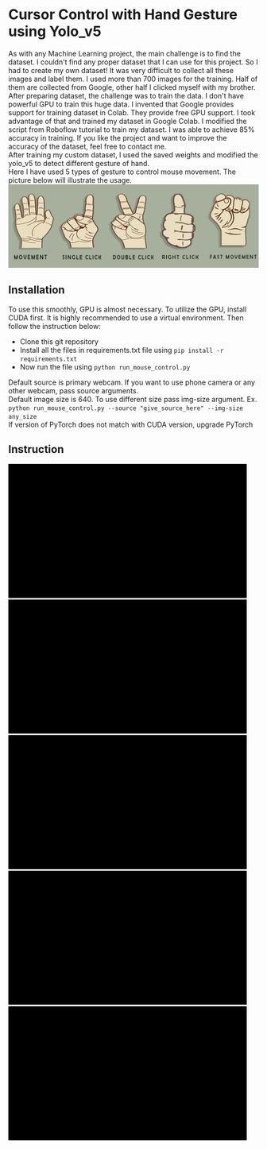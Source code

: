 # Cursor Control with Hand Gesture using Yolo_v5
As with any Machine Learning project, the main challenge is to find the dataset. I couldn't find any proper dataset that I can use for this project. So I had to create my own dataset! It was very difficult to collect all these images and label them. I used more than 700 images for the training. Half of them are collected from Google, other half I clicked myself with my brother. After preparing dataset, the challenge was to train the data. I don't have powerful GPU to train this huge data. I invented that Google provides support for training dataset in Colab. They provide free GPU support. I took advantage of that and trained my dataset in Google Colab. I modified the script from Roboflow tutorial to train my dataset.
I was able to achieve 85% accuracy in training. If you like the project and want to improve the accuracy of the dataset, feel free to contact me. <br>
After training my custom dataset, I used the saved weights and modified the yolo_v5 to detect different gesture of hand.<br>
Here I have used 5 types of gesture to control mouse movement. The picture below will illustrate the usage.<br>
![use of different sign](https://github.com/Shajal525/cursor_control_via_webcam/blob/master/images/signs.png)
<br>
## Installation
To use this smoothly, GPU is almost necessary. To utilize the GPU, install CUDA first. It is highly recommended to use a virtual environment. Then follow the instruction below:<br>
- Clone this git repository
- Install all the files in requirements.txt file using `pip install -r requirements.txt`
- Now run the file using `python run_mouse_control.py`<br>

Default source is primary webcam. If you want to use phone camera or any other webcam, pass source arguments. <br>
Default image size is 640. To use different size pass img-size argument. Ex.<br>
`python run_mouse_control.py --source "give_source_here" --img-size any_size` <br>
If version of PyTorch does not match with CUDA version, upgrade PyTorch

## Instruction
![movement](https://github.com/Shajal525/cursor_control_via_webcam/blob/master/images/Movement.gif)
![fast movement](https://github.com/Shajal525/cursor_control_via_webcam/blob/master/images/Fast_Movement.gif)
![single click](https://github.com/Shajal525/cursor_control_via_webcam/blob/master/images/Single_Click.gif)
![double click](https://github.com/Shajal525/cursor_control_via_webcam/blob/master/images/Double_Click.gif)
![right click](https://github.com/Shajal525/cursor_control_via_webcam/blob/master/images/Right_Click.gif)
